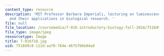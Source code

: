 ```yaml
---
content_type: resource
description: 'MIT Professor Barbara Imperiali, lecturing on luminescence and fluorescence
  and their applications in biological research. '
file: null
file_location: /coursemedia/7-016-introductory-biology-fall-2018/7518d9c8111daaf0764e4675f60e04ed_7-016f18.jpg
file_type: image/jpeg
resourcetype: Image
title: 7-016f18.jpg
uid: 7518d9c8-111d-aaf0-764e-4675f60e04ed
---
```

